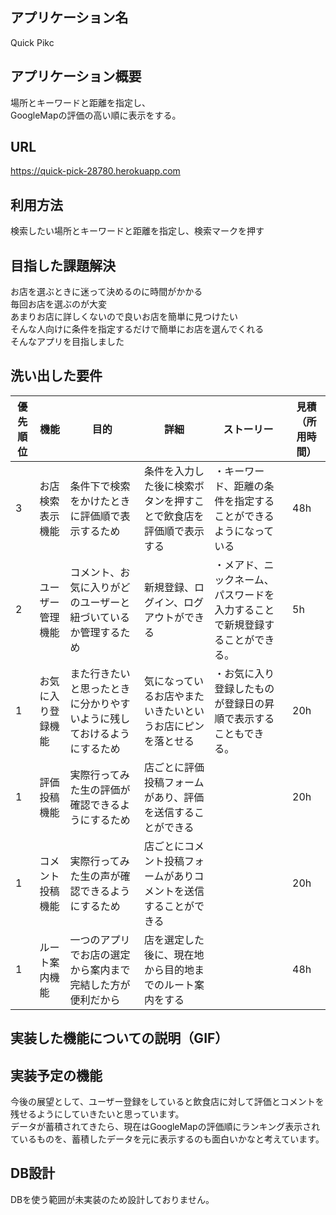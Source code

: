 ## アプリケーション名
  Quick Pikc

## アプリケーション概要
  場所とキーワードと距離を指定し、  
  GoogleMapの評価の高い順に表示をする。  

## URL
  https://quick-pick-28780.herokuapp.com

## 利用方法
  検索したい場所とキーワードと距離を指定し、検索マークを押す  

## 目指した課題解決
  お店を選ぶときに迷って決めるのに時間がかかる  
  毎回お店を選ぶのが大変  
  あまりお店に詳しくないので良いお店を簡単に見つけたい  
  そんな人向けに条件を指定するだけで簡単にお店を選んでくれる  
  そんなアプリを目指しました  

## 洗い出した要件
  | 優先順位 | 機能 | 目的 | 詳細 | ストーリー | 見積（所用時間） |  
  | --- | --- | --- | --- | --- | --- |
  | 3 | お店検索表示機能 | 条件下で検索をかけたときに評価順で表示するため | 条件を入力した後に検索ボタンを押すことで飲食店を評価順で表示する | ・キーワード、距離の条件を指定することができるようになっている | 48h |  
  | 2 | ユーザー管理機能 | コメント、お気に入りがどのユーザーと紐づいているか管理するため | 新規登録、ログイン、ログアウトができる | ・メアド、ニックネーム、パスワードを入力することで新規登録することができる。 | 5h |  
  | 1 | お気に入り登録機能 | また行きたいと思ったときに分かりやすいように残しておけるようにするため | 気になっているお店やまたいきたいというお店にピンを落とせる | ・お気に入り登録したものが登録日の昇順で表示することもできる。 | 20h |
  | 1 | 評価投稿機能 | 実際行ってみた生の評価が確認できるようにするため | 店ごとに評価投稿フォームがあり、評価を送信することができる |  | 20h |  
  | 1 | コメント投稿機能 | 実際行ってみた生の声が確認できるようにするため | 店ごとにコメント投稿フォームがありコメントを送信することができる |  | 20h |  
  | 1 | ルート案内機能 | 一つのアプリでお店の選定から案内まで完結した方が便利だから | 店を選定した後に、現在地から目的地までのルート案内をする |  | 48h |  

## 実装した機能についての説明（GIF）

## 実装予定の機能
  今後の展望として、ユーザー登録をしていると飲食店に対して評価とコメントを残せるようにしていきたいと思っています。  
  データが蓄積されてきたら、現在はGoogleMapの評価順にランキング表示されているものを、蓄積したデータを元に表示するのも面白いかなと考えています。  

## DB設計
  DBを使う範囲が未実装のため設計しておりません。